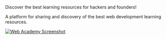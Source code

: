 Discover the best learning resources for hackers and founders!

A platform for sharing and discovery of the best web development learning resources.

[![Web Academy Screenshot](https://github.com/raymestalez/webacademy/blob/master/assets/webacademy-screenshot.png)](http://webacademy.io)
